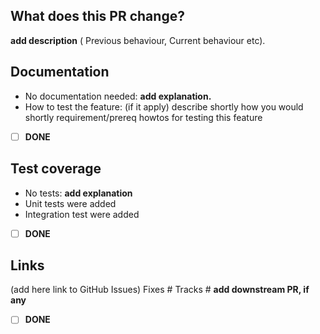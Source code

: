 ## What does this PR change?

**add description**
( Previous behaviour, Current behaviour etc).

## Documentation
- No documentation needed: **add explanation.**
- How to test the feature:  (if it apply)
   describe shortly how you would shortly requirement/prereq howtos for testing this feature 
- [ ] **DONE**


## Test coverage
- No tests: **add explanation**
- Unit tests were added
- Integration test were added

- [ ] **DONE**

## Links

(add here link to GitHub Issues)
Fixes #
Tracks # **add downstream PR, if any**

- [ ] **DONE**
